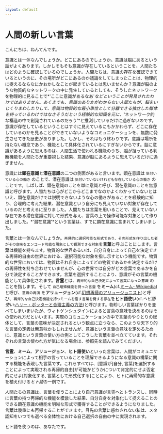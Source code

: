 ```yaml
---
layout: default
---
```


# 人間の新しい言葉

こんにちは、ねんてんです。

意識とは一体なんでしょうか。どこにあるのでしょうか。意識は脳にあるという話がよくあります。しかしそもそも意識が存在しているということを、人間たちはどのように確認しているのでしょうか。人間たちは、意識の存在を確認できているというのに、その場所がどこにあるのか議論をしてしまったことは、物理的に捉えるならなにかおかしなことが起きているとは思いませんか？意識が脳のような物質的なネットワークの中に発生しているとしても、そうしたネットワークを物理的に見ることで*'ここに意識があるなあ'*などということが発見されたわけではありません。あくまでも、意識のありかがわからない人間たちが、脳をいじくりまわしたりして、意識は物質的な最小単位として分離できる独立した媒体を持っているわけではなさそうだという経験的な知識を元に、*'ネットワーク的な構造の中で創発されているのだろう’*と推測しているだけに過ぎないのです。意識が存在しているということはすぐに見えているにもかかわらず、どこに存在しているのかを見ることができていないようなコミュニケーションを、無数に発生させてきた歴史がありました。しかし、それはもう終わりです。意識は場所を持たない概念であり、機能として具体化されているにすぎないからです。脳に意識があるように思えるのは、人間生活で使われる機能のうち、脳が担っている判断機能を人間たちが重要視した結果、意識が脳にあるように思えているだけに過ぎません。

意識には**顕在意識**と**潜在意識**の二つの側面があると言います。顕在意識は `気付いている心の働き` のことで、潜在意識は `気付いていないけれども存在している心の働き` のことです。しばしば、顕在意識のことを単に意識と呼び、潜在意識のことを無意識と呼びます。人間たちは心がどこからどこまでなのかよくわかっていないとはいえ、顕在意識だけでは説明できないような心の働きがあることを経験的に知り、合理的に考えた結果、潜在意識という自分にも見えていない対象が存在しているのだと考えるに至りました。人間たちは言葉を用いることで、見えていない存在である潜在意識に対して形式を与え、言葉の上で操作可能な対象として作り出しました。*'潜在意識'*という言葉は、すでに顕在意識に含まれてしまいました。

言葉とは一体なんでしょうか。`再帰的に選択可能な形式であり、その形式を作り出した者がその意味をエンコード可能な現象として観測できる対象`を**言葉**と呼ぶことにします。言葉は機能を持ちます。物質的な世界あるいは、自分自身によって自己を決定できる再帰的自由の世界における、選択可能な対象を指し示すという機能です。物質的な世界においては、物質はそれ自身によってどの物質であるかを決定するだけの再帰性を持ち合わせていませんが、心の世界では自分がどの言葉であるかを自分で決定することができます。言葉を選択することにより、意識がその言葉の機能として具体化されます。**言霊**とは、`再帰的な自己決定によって言葉になった意識` のことを指します。そして `自己増殖機能を持った言霊` を**ミーム**(cf.[ミーム- Wikipedia](https://ja.wikipedia.org/wiki/%E3%83%9F%E3%83%BC%E3%83%A0))と呼び、`意識の再演` を**アリュージョン**(cf.[幻想再帰のアリュージョニスト](https://ncode.syosetu.com/n9073ca/))と呼び、`再帰的な自己決定機能を持つミームを宿す言葉を発する存在`を**ヒト語使い**(cf.*ヘビ語使い*:[ハリー・ポッターと合理主義の方法](https://syosetu.org/novel/160391/))と呼びます。物珍しい言葉ばかりを並べてしまいまいたが、ウィトゲンシュタインによると言葉の意味を決めるのはその使われ方だといいます。実際のコミュニケーションの中で言葉のやりとりの総体として、言葉の意味が決定されるという観点に立つなら、このような天下り的な言葉の定義は無意味かもしれませんが、意識という言葉の意味を定めるために、意識という言葉の使い方の例としてこうした言葉を並べ立てています。それぞれの言葉の使われ方が気になる場合は、参照先を読んでみてください。

**言霊**、**ミーム**、**アリュージョン**、**ヒト語使い**といった言葉は、人間がコミュニケーションによって相手の言っていることを理解できるようになる意識の構築に関する機能を表現した言葉です。これらすべては、[意識が[自分, 言葉]を選択することによって実現される再帰的自由]が可能かどうかについて肯定的にせよ否定的にせよ[対象化する, 言葉として形式化する]ことにより、ヒトに再帰的な意識を植え付ける*ヒト語*の一例です。

人間たちの意識は、言葉を使うことにより自己意識が言霊へとトランスし、同時に言葉の持つ再帰的な機能を模倣した結果、自分自身を対象化して捉えることのできる顕在意識の機能を明晰な形式で獲得することができるようになりました。言葉は幾重にも再帰することができます。目先の言葉に惑わされない私は、メタ認知をいつでも選べる全体性における自己選択の自由の中に実現されます。

ヒト語を使うのは、あなたです。